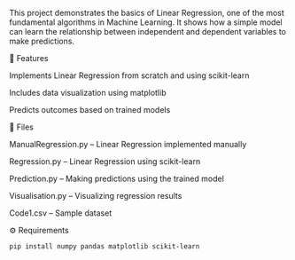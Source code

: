 This project demonstrates the basics of Linear Regression, one of the most fundamental algorithms in Machine Learning. It shows how a simple model can learn the relationship between independent and dependent variables to make predictions.

🧩 Features

Implements Linear Regression from scratch and using scikit-learn

Includes data visualization using matplotlib

Predicts outcomes based on trained models

📂 Files

ManualRegression.py – Linear Regression implemented manually

Regression.py – Linear Regression using scikit-learn

Prediction.py – Making predictions using the trained model

Visualisation.py – Visualizing regression results

Code1.csv – Sample dataset

⚙️ Requirements

```
pip install numpy pandas matplotlib scikit-learn

```
